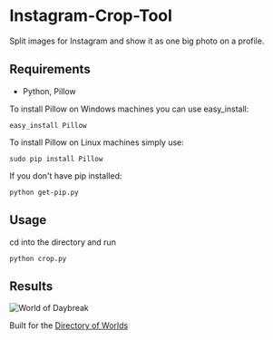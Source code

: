 # Instagram-Crop-Tool
Split images for Instagram and show it as one big photo on a profile.



Requirements
---
- Python, Pillow

To install Pillow on Windows machines you can use easy_install:
```
easy_install Pillow
```

To install Pillow on Linux machines simply use:
```
sudo pip install Pillow
```


If you don't have pip installed:
```
python get-pip.py
```



Usage
---
cd into the directory and run
```
python crop.py
```



Results
---

![World of Daybreak](https://i.imgur.com/q2ec8iA.gif)








Built for the [Directory of Worlds](https://instagram.com/directory.of.worlds/)
